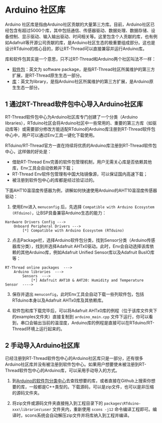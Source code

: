 # Arduino 社区库

Arduino 社区库是指由Arduino社区贡献的大量第三方库。目前，Arduino社区已经包含有超过5000个库，其中包括通信、传感器驱动、数据处理、数据存储、设备控制、显示驱动、输入输出驱动、时间相关等。这里包含个人贡献的库，也有例如Adafruit等开源公司贡献的库，是Arduino社区生态的极重要组成部分。这也是设计RTduino的核心目的，即让RT-Thread可以直接兼容并运行Arduino库。

库和软件包其实是一个意思，只不过RT-Thread和Arduino两个社区叫法不一样：
- [软件包](https://packages.rt-thread.org)：英文为 software package，是指RT-Thread社区所属维护的第三方扩展，是RT-Thread原生生态一部分。
- [库](https://www.arduino.cc/reference/en/libraries)：英文为library，是指Arduino社区所属维护的第三方扩展，是Arduino原生生态一部分。


## 1 通过RT-Thread软件包中心导入Arduino社区库

RT-Thread软件包中心为Arduino社区库专门创建了一个分类（Arduino libraries），RTduino社区会将Arduino社区中一些常用的、重要的第三方库（如驱动库等）或需要部分修改方能适配RTduino的Arduino库注册到RT-Thread软件包中心中，用户可以通过Env工具一键化下载使用。

RTduino/RT-Thread官方一直在持续将优质的Arduino库注册到RT-Thread软件包中心，这样做的好处是：

- 借助RT-Thread Env完善的软件包管理机制，用户无需关心库是否依赖其他库，Env工具会自动依赖并下载；
- RT-Thread Env软件包管理有中国大陆镜像源，可以保证国内高速下载；
- 被注册到软件包中心的库都是经过验证过的。

下面AHT10温湿度传感器为例，讲解如何快速使用Arduino的AHT10温湿度传感器驱动：

1. 使用Env进入 `menuconfig` 后，先选择 `Compatible with Arduino Ecosystem (RTduino)`，让BSP具备兼容Arduino生态的能力：

```Kconfig
Hardware Drivers Config --->
    Onboard Peripheral Drivers --->
        [*] Compatible with Arduino Ecosystem (RTduino)
```

2. 点击Package栏，选择Arduino软件包分类，找到Sensor分类（Arduino传感器库分类），找到并选择Adafruit AHTx0驱动。此时，Env会自动选择该库依赖的其他Arduino库，例如Adafruit Unified Sensor库以及Adafruit BusIO库等：

``` Kconfig
RT-Thread online packages  --->
    Arduino libraries  --->
        Sensors  --->
            [*] Adafruit AHT10 & AHT20: Humidity and Temperature Sensor  ---->
```

3. 保存并退出 `menuconfig`，此时Env工具会自动下载一些列软件包，包括RTduino本身以及Adafruit AHTx0库及其依赖库。

4. 软件包和库下载完毕后，可以将Adafruit AHTx0库的例程（位于该库文件夹下的examples文件夹）直接复制到 `arduino_main.cpp` 文件下运行，你可以看到，串口会输出当前的温湿度，Arduino库的例程是直接可以在RTduino/RT-Thread环境上运行起来的。

## 2 手动导入Arduino社区库

已经注册到RT-Thread软件包中心的Arduino社区库只是一部分，还有很多Arduino社区库并没有被注册到软件包中心。如果用户想要使未被注册到RT-Thread软件包中心的Arduino库，可以采用手动导入的方式。

1. 到[Arduino的软件包分类中心](https://www.arduinolibraries.info)去查找想要的库，或者直接在Github上搜索你想要的库，一般都是C++类型的。下载源码，可以是zip文件，也可以是非压缩的源码文件夹。

2. 将zip文件或源码文件夹直接拖入到工程目录下的 `packages\RTduino-xxx\libraries\user` 文件夹内，重新使用 `scons -j12` 命令编译工程即可。编译时，scons系统会自动解压zip文件并将库纳入到工程并编译。
